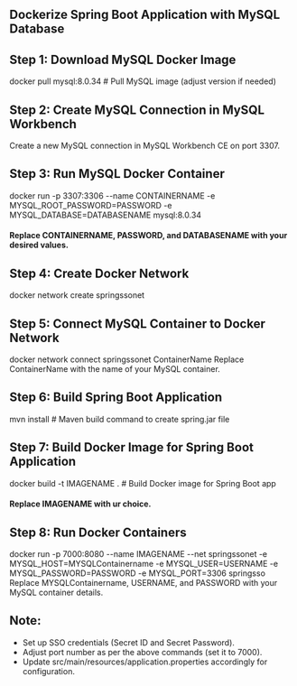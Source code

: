 ## Dockerize Spring Boot Application with MySQL Database

## Step 1: Download MySQL Docker Image
docker pull mysql:8.0.34 # Pull MySQL image (adjust version if needed)

## Step 2: Create MySQL Connection in MySQL Workbench
Create a new MySQL connection in MySQL Workbench CE on port 3307.

## Step 3: Run MySQL Docker Container
docker run -p 3307:3306 --name CONTAINERNAME -e MYSQL_ROOT_PASSWORD=PASSWORD -e MYSQL_DATABASE=DATABASENAME mysql:8.0.34 
#### Replace CONTAINERNAME, PASSWORD, and DATABASENAME with your desired values.

## Step 4: Create Docker Network
docker network create springssonet

## Step 5: Connect MySQL Container to Docker Network
docker network connect springssonet ContainerName
Replace ContainerName with the name of your MySQL container.

## Step 6: Build Spring Boot Application
mvn install # Maven build command to create spring.jar file

## Step 7: Build Docker Image for Spring Boot Application
docker build -t IMAGENAME . # Build Docker image for Spring Boot app
#### Replace IMAGENAME with ur choice.

## Step 8: Run Docker Containers
docker run -p 7000:8080 --name IMAGENAME --net springssonet -e MYSQL_HOST=MYSQLContainername -e MYSQL_USER=USERNAME -e MYSQL_PASSWORD=PASSWORD -e MYSQL_PORT=3306 springsso
Replace MYSQLContainername, USERNAME, and PASSWORD with your MySQL container details.

## Note:
- Set up SSO credentials (Secret ID and Secret Password).
- Adjust port number as per the above commands (set it to 7000).
- Update src/main/resources/application.properties accordingly for configuration.
